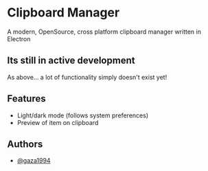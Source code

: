 
# Clipboard Manager

A modern, OpenSource, cross platform clipboard manager written in Electron

## Its still in active development

As above... a lot of functionality simply doesn't exist yet!

## Features

- Light/dark mode (follows system preferences)
- Preview of item on clipboard

## Authors

- [@gaza1994](https://www.github.com/gaza1994)
